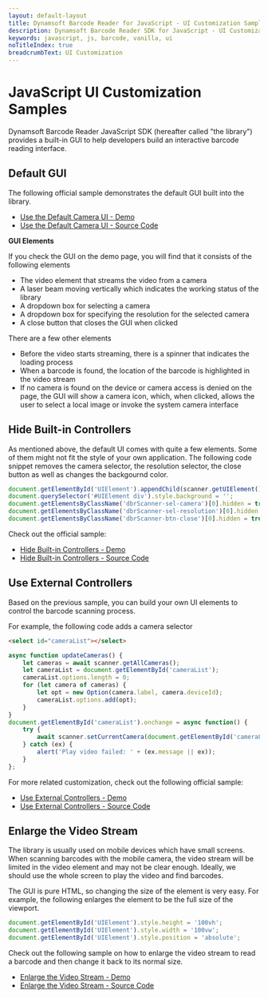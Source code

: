 ```yaml
---
layout: default-layout
title: Dynamsoft Barcode Reader for JavaScript - UI Customization Samples
description: Dynamsoft Barcode Reader SDK for JavaScript - UI Customization
keywords: javascript, js, barcode, vanilla, ui
noTitleIndex: true
breadcrumbText: UI Customization
---
```


# JavaScript UI Customization Samples

Dynamsoft Barcode Reader JavaScript SDK (hereafter called "the library") provides a built-in GUI to help developers build an interactive barcode reading interface.

## Default GUI

The following official sample demonstrates the default GUI built into the library.

* <a target = "_blank" href="https://demo.dynamsoft.com/Samples/DBR/JS/2.ui-tweaking/1.read-video-show-result.html">Use the Default Camera UI - Demo</a>
* <a target = "_blank" href="https://github.com/Dynamsoft/dbr-browser-samples/blob/master/2.ui-tweaking/1.read-video-show-result.html">Use the Default Camera UI - Source Code</a>

**GUI Elements**

If you check the GUI on the demo page, you will find that it consists of the following elements

* The video element that streams the video from a camera
* A laser beam moving vertically which indicates the working status of the library
* A dropdown box for selecting a camera
* A dropdown box for specifying the resolution for the selected camera
* A close button that closes the GUI when clicked

There are a few other elements

* Before the video starts streaming, there is a spinner that indicates the loading process
* When a barcode is found, the location of the barcode is highlighted in the video stream
* If no camera is found on the device or camera access is denied on the page, the GUI will show a camera icon, which, when clicked, allows the user to select a local image or invoke the system camera interface

## Hide Built-in Controllers

As mentioned above, the default UI comes with quite a few elements. Some of them might not fit the style of your own application. The following code snippet removes the camera selector, the resolution selector, the close button as well as changes the backgournd color.

```javascript
document.getElementById('UIElement').appendChild(scanner.getUIElement());
document.querySelector('#UIElement div').style.background = '';
document.getElementsByClassName('dbrScanner-sel-camera')[0].hidden = true;
document.getElementsByClassName('dbrScanner-sel-resolution')[0].hidden = true;
document.getElementsByClassName('dbrScanner-btn-close')[0].hidden = true;
```

Check out the official sample:

* <a target = "_blank" href="https://demo.dynamsoft.com/Samples/DBR/JS/2.ui-tweaking/2.read-video-no-extra-control.html">Hide Built-in Controllers - Demo</a>
* <a target = "_blank" href="https://github.com/Dynamsoft/dbr-browser-samples/blob/master/2.ui-tweaking/2.read-video-no-extra-control.html">Hide Built-in Controllers - Source Code</a>

## Use External Controllers

Based on the previous sample, you can build your own UI elements to control the barcode scanning process.

For example, the following code adds a camera selector

```html
<select id="cameraList"></select>
```

```javascript
async function updateCameras() {
    let cameras = await scanner.getAllCameras();
    let cameraList = document.getElementById('cameraList');
    cameraList.options.length = 0;
    for (let camera of cameras) {
        let opt = new Option(camera.label, camera.deviceId);
        cameraList.options.add(opt);
    }
}
document.getElementById('cameraList').onchange = async function() {
    try {
        await scanner.setCurrentCamera(document.getElementById('cameraList').value);
    } catch (ex) {
        alert('Play video failed: ' + (ex.message || ex));
    }
};
```

For more related customization, check out the following official sample:

* <a target = "_blank" href="https://demo.dynamsoft.com/Samples/DBR/JS/2.ui-tweaking/3.read-video-with-external-control.html">Use External Controllers - Demo</a>
* <a target = "_blank" href="https://github.com/Dynamsoft/dbr-browser-samples/blob/master/2.ui-tweaking/3.read-video-with-external-control.html">Use External Controllers - Source Code</a>

## Enlarge the Video Stream

The library is usually used on mobile devices which have small screens. When scanning barcodes with the mobile camera, the video stream will be limited in the video element and may not be clear enough. Ideally, we should use the whole screen to play the video and find barcodes.

The GUI is pure HTML, so changing the size of the element is very easy. For example, the following enlarges the element to be the full size of the viewport.

```javascript
document.getElementById('UIElement').style.height = '100vh';
document.getElementById('UIElement').style.width = '100vw';
document.getElementById('UIElement').style.position = 'absolute';
```

Check out the following sample on how to enlarge the video stream to read a barcode and then change it back to its normal size.

* <a target = "_blank" href="https://demo.dynamsoft.com/Samples/DBR/JS/2.ui-tweaking/3.read-video-with-external-control.html">Enlarge the Video Stream - Demo</a>
* <a target = "_blank" href="https://github.com/Dynamsoft/dbr-browser-samples/blob/master/2.ui-tweaking/4.difference-video-size.html">Enlarge the Video Stream - Source Code</a>